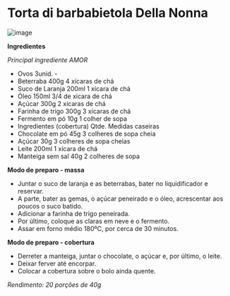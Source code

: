 # Torta di barbabietola Della Nonna


![image](https://user-images.githubusercontent.com/75401750/171996077-359d812f-4764-4e58-ae5b-c03ef10e7d1e.png)

**Ingredientes**

*Principal ingrediente AMOR*

- Ovos 	3unid. 	- 
- Beterraba 	             400g 	4 xícaras de chá 
- Suco de Laranja 	200ml 	1 xícara de chá 
- Óleo 	              150ml 	3/4 de xícara de chá 
- Açúcar 	300g 	             2 xícaras de chá
- Farinha de trigo 	300g 	3 xícaras de chá 
- Fermento em pó 	10g 	1 colher de sopa 
- Ingredientes (cobertura) 	Qtde. 	Medidas caseiras 
- Chocolate em pó 	45g 	3 colheres de sopa cheia 
- Açúcar 	30g 	3 colheres de sopa cheias 
- Leite 	200ml 	1 xícara de chá 
- Manteiga sem sal 	40g 	2 colheres de sopa



**Modo de preparo - massa**

- Juntar o suco de laranja e as beterrabas, bater no liquidificador e reservar. 
- A parte, bater as gemas, o açúcar peneirado e o óleo, acrescentar aos poucos o suco batido. 
- Adicionar a farinha de trigo peneirada. 
- Por último, coloque as claras em neve e o fermento. 
- Assar em forno médio 180ºC, por cerca de 30 minutos. 

**Modo de preparo - cobertura**
 
- Derreter a manteiga, juntar o chocolate, o açúcar e, por último, o leite. 
- Deixar ferver até encorpar. 
- Colocar a cobertura sobre o bolo ainda quente.

*Rendimento: 20 porções de 40g*
